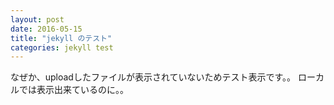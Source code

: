 ```yaml
---
layout: post
date: 2016-05-15
title: "jekyll のテスト"
categories: jekyll test
---
```


なぜか、uploadしたファイルが表示されていないためテスト表示です。。
ローカルでは表示出来ているのに。。
